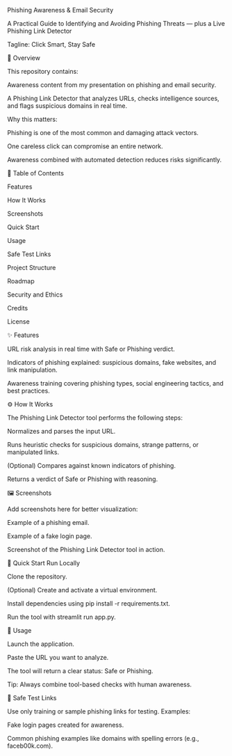 Phishing Awareness & Email Security

A Practical Guide to Identifying and Avoiding Phishing Threats — plus a Live Phishing Link Detector

Tagline: Click Smart, Stay Safe

📌 Overview

This repository contains:

Awareness content from my presentation on phishing and email security.

A Phishing Link Detector that analyzes URLs, checks intelligence sources, and flags suspicious domains in real time.

Why this matters:

Phishing is one of the most common and damaging attack vectors.

One careless click can compromise an entire network.

Awareness combined with automated detection reduces risks significantly.

🧭 Table of Contents

Features

How It Works

Screenshots

Quick Start

Usage

Safe Test Links

Project Structure

Roadmap

Security and Ethics

Credits

License

✨ Features

URL risk analysis in real time with Safe or Phishing verdict.

Indicators of phishing explained: suspicious domains, fake websites, and link manipulation.

Awareness training covering phishing types, social engineering tactics, and best practices.

⚙️ How It Works

The Phishing Link Detector tool performs the following steps:

Normalizes and parses the input URL.

Runs heuristic checks for suspicious domains, strange patterns, or manipulated links.

(Optional) Compares against known indicators of phishing.

Returns a verdict of Safe or Phishing with reasoning.

🖼 Screenshots

Add screenshots here for better visualization:

Example of a phishing email.

Example of a fake login page.

Screenshot of the Phishing Link Detector tool in action.

🚀 Quick Start
Run Locally

Clone the repository.

(Optional) Create and activate a virtual environment.

Install dependencies using pip install -r requirements.txt.

Run the tool with streamlit run app.py.

🧪 Usage

Launch the application.

Paste the URL you want to analyze.

The tool will return a clear status: Safe or Phishing.

Tip: Always combine tool-based checks with human awareness.

🧷 Safe Test Links

Use only training or sample phishing links for testing.
Examples:

Fake login pages created for awareness.

Common phishing examples like domains with spelling errors (e.g., faceb00k.com).
